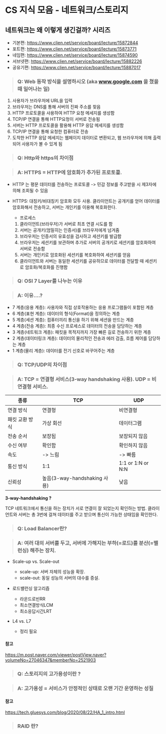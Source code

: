 # CS 지식 모음 - 네트워크/스토리지

## 네트워크는 왜 이렇게 생긴걸까? 시리즈

- 기본편: https://www.clien.net/service/board/lecture/15872844
- 포트편: https://www.clien.net/service/board/lecture/15873771
- 네임편: https://www.clien.net/service/board/lecture/15874590
- 서브넷편: https://www.clien.net/service/board/lecture/15882226
- 공유기편: https://www.clien.net/service/board/lecture/15887017

> ### Q: Web 동작 방식을 설명하시오 (aka www.google.com 을 쳤을 때 일어나는 일)

1. 사용자가 브라우저에 URL을 입력
2. 브라우저는 DNS를 통해 서버의 진짜 주소를 찾음
3. HTTP 프로토콜을 사용하여 HTTP 요청 메세지를 생성함
4. TCP/IP 연결을 통해 HTTP요청이 서버로 전송됨
5. 서버는 HTTP 프로토콜을 활용해 HTTP 응답 메세지를 생성함
6. TCP/IP 연결을 통해 요청한 컴퓨터로 전송
7. 도착한 HTTP 응답 메세지는 웹페이지 데이터로 변환되고, 웹 브라우저에 의해 출력되어 사용자가 볼 수 있게 됨

> ### Q: Http와 https의 차이점

> ### A: HTTPS = HTTP에 암호화가 추가된 프로토콜.

- HTTP 는 평문 데이터를 전송하는 프로토콜 -> 민감 정보를 주고받을 시 제3자에 의해 조회될 수 있음
- HTTPS: 대칭키/비대칭키 암호화 모두 사용. 클라이언트는 공개키를 얻어 데이터를 암호화해서 전송하고, 서버는 개인키를 이용해 복호화한다.

  - 프로세스

  1. 클라이언트(브라우저)가 서버로 최초 연결 시도를 함
  2. 서버는 공개키(엄밀히는 인증서)를 브라우저에게 넘겨줌
  3. 브라우저는 인증서의 유효성을 검사하고 세션키를 발급함
  4. 브라우저는 세션키를 보관하며 추가로 서버의 공개키로 세션키를 암호화하여 서버로 전송함
  5. 서버는 개인키로 암호화된 세션키를 복호화하여 세션키를 얻음
  6. 클라이언트와 서버는 동일한 세션키를 공유하므로 데이터를 전달할 때 세션키로 암호화/복호화를 진행함

> ### Q: OSI 7 Layer를 나누는 이유

> ### A: 이유....?

- 7 계층(응용 계층): 사용자와 직접 상호작용하는 응용 프로그램들이 포함된 계층
- 6 계층(표현 계층): 데이터의 형식(Format)을 정의하는 계층
- 5 계층(세션 계층): 컴퓨터끼리 통신을 하기 위해 세션을 만드는 계층
- 4 계층(전송 계층): 최종 수신 프로세스로 데이터의 전송을 담당하는 계층
- 3 계층(네트워크 계층): 패킷을 목적지까지 가장 빠른 길로 전송하기 위한 계층
- 2 계층(데이터링크 계층): 데이터의 물리적인 전송과 에러 검출, 흐름 제어를 담당하는 계층
- 1 계층(물리 계층): 데이터를 전기 신호로 바꾸어주는 계층

> ### Q: TCP/UDP의 차이점

> ### A: TCP = 연결형 서비스(3-way handshaking 사용). UDP = 비연결형 서비스.

| 종류           | TCP                          | UDP               |
| -------------- | ---------------------------- | ----------------- |
| 연결 방식      | 연결형                       | 비연결형          |
| 패킷 교환 방식 | 가상 회선                    | 데이터그램        |
| 전송 순서      | 보장됨                       | 보장되지 않음     |
| 수신 여부      | 확인함                       | 확인하지 않음     |
| 속도           | -> 느림                      | -> 빠름           |
| 통신 방식      | 1:1                          | 1:1 or 1:N or N:N |
| 신뢰성         | 높음(3-way-handshaking 사용) | 낮음              |

**3-way-handshaking ?**

TCP 네트워크에서 통신을 하는 장치가 서로 연결이 잘 되었는지 확인하는 방법. 클라이언트와 서버는 총 3번에 걸쳐 데이터를 주고 받으며 통신이 가능한 상태임을 확인한다.

> ### Q: Load Balancer란?

> ### A: 여러 대의 서버를 두고, 서버에 가해지는 부하(=로드)를 분산(=밸런싱) 해주는 장치.

- Scale-up vs. Scale-out

  - scale-up: 서버 자체의 성능을 확장.
  - scale-out: 동일 성능의 서버의 대수를 증설.

- 로드밸런싱 알고리즘

  - 라운드로빈RR
  - 최소연결방식LCM
  - 최소응답시간LRT

- L4 vs. L7
  - 정리 필요

#### 참고

https://m.post.naver.com/viewer/postView.naver?volumeNo=27046347&memberNo=2521903

> ### Q: 스토리지의 고가용성이란 ?

> ### A: 고가용성 = 서비스가 안정적인 상태로 오랜 기간 운영하는 성질

#### 참고

https://tech.gluesys.com/blog/2020/08/22/HA_1_intro.html

> ### RAID 란?
